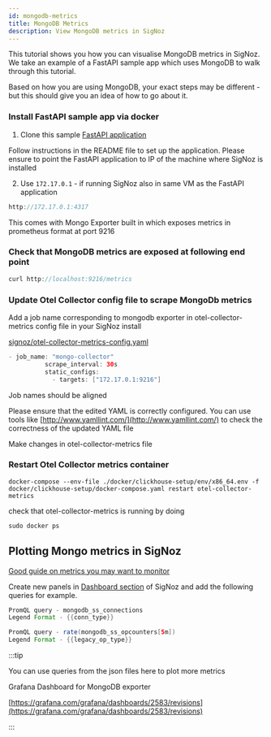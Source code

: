 ```yaml
---
id: mongodb-metrics
title: MongoDB Metrics 
description: View MongoDB metrics in SigNoz
---
```


This tutorial shows you how you can visualise MongoDB metrics in SigNoz. We take an example of a FastAPI sample app which uses MongoDB to walk through this tutorial. 

Based on how you are using MongoDB, your exact steps may be different - but this should give you an idea of how to go about it.

### Install FastAPI sample app via docker

1. Clone this sample [FastAPI application](https://github.com/SigNoz/sample-fastapi-with-dbs#run-using-docker-compose)

Follow instructions in the README file to set up the application. Please ensure to point the FastAPI application to IP of the machine where SigNoz is installed

2. Use `172.17.0.1` - if running SigNoz also in same VM as the FastAPI application

```java
http://172.17.0.1:4317
```


This comes with Mongo Exporter built in which exposes metrics in prometheus format at port 9216

### Check that MongoDB metrics are exposed at following end point

```java
curl http://localhost:9216/metrics
```

### Update Otel Collector config file to scrape MongoDb metrics

Add a job name corresponding to mongodb exporter in otel-collector-metrics config file in your SigNoz install

[signoz/otel-collector-metrics-config.yaml](https://github.com/SigNoz/signoz/blob/e3c4bfce528eec2e5a6441608165baf9e1b46388/deploy/docker/clickhouse-setup/otel-collector-metrics-config.yaml#L11)

```java
- job_name: "mongo-collector"
          scrape_interval: 30s
          static_configs:
            - targets: ["172.17.0.1:9216"]
```

Job names should be aligned

Please ensure that the edited YAML is correctly configured. You can use tools like [http://www.yamllint.com/](http://www.yamllint.com/) to check the correctness of the updated YAML file

Make changes in otel-collector-metrics file 

### Restart Otel Collector metrics container

`docker-compose --env-file ./docker/clickhouse-setup/env/x86_64.env -f docker/clickhouse-setup/docker-compose.yaml restart otel-collector-metrics`

check that otel-collector-metrics is running by doing

```java
sudo docker ps
```

## Plotting Mongo metrics in SigNoz

[Good guide on metrics you may want to monitor](https://www.mongodb.com/basics/how-to-monitor-mongodb-and-what-metrics-to-monitor)

Create new panels in [Dashboard section](/docs/userguide/dashboards/) of SigNoz and add the following queries for example. 

```java
PromQL query - mongodb_ss_connections
Legend Format - {{conn_type}}

PromQL query - rate(mongodb_ss_opcounters[5m])
Legend Format - {{legacy_op_type}}
```

:::tip 

You can use queries from the json files here to plot more metrics

Grafana Dashboard for MongoDB exporter

[https://grafana.com/grafana/dashboards/2583/revisions](https://grafana.com/grafana/dashboards/2583/revisions)

:::
